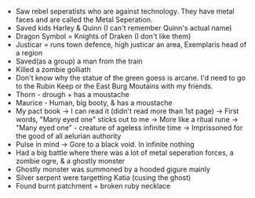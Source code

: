 - Saw rebel seperatists who are against technology. They have metal faces and are called the Metal Seperation.
- Saved kids Harley & Quinn (I can't remember Quinn's actual name)
- Dragon Symbol = Knights of Draken (I don't like them)
- Justicar = runs town defence, high justicar an area, Exemplaris head of a region
- Saved(as a group) a man from the train
- Killed a zombie golliath
- Don't know why the statue of the green goess is arcane. I'd need to go to the Rubin Keep or the East Burg Moutains with my friends.
- Thorn - drough + has a moustache
- Maurice - Human, big booty, & has a moustache
- My pact book
	-> I can read it (didn't read more than 1st page)
	-> First words, "Many eyed one" sticks out to me
	-> More like a ritual rune
	-> "Many eyed one" - creature of ageless infinite time
	-> Imprissoned for the good of all aelurian authority
- Pulse in mind -> Gore to a black void. In infinite nothing
- Had a big battle where there was a lot of metal seperation forces, a zombie ogre, & a ghostly monster
- Ghostly monster was summoned by a hooded gigure mainly
- Silver serpent were targetting Katia (cusing the ghost)
- Found burnt patchment + broken ruby necklace